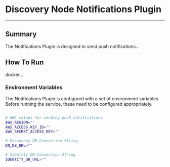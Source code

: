 # Discovery Node Notifications Plugin

---
## Summary
The Notifications Plugin is designed to send push notifications...

## How To Run
docker...


### Environment Variables

The Notifications Plugin is configured with a set of environment variables. 
Before running the service, these need to be configured appropriately.


```sh

# AWS values for sending push notifications
AWS_REGION=""
AWS_ACCESS_KEY_ID=""
AWS_SECRET_ACCESS_KEY=""

# Discovery DB Connection String
DN_DB_URL=""

# Identity DB Connection String
IDENTITY_DB_URL=""

```

